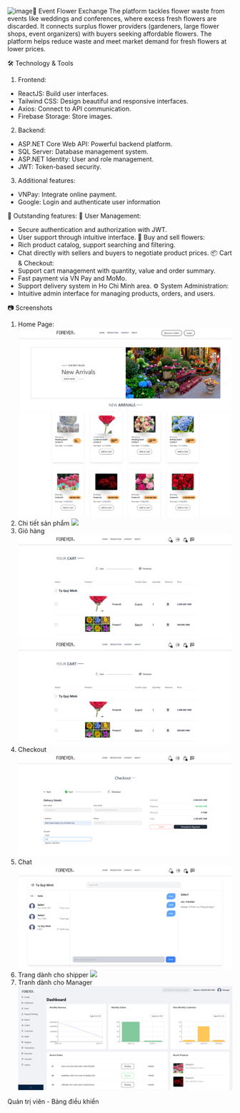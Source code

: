 ![image](https://github.com/user-attachments/assets/d1cf2a5a-77f1-4d62-9210-7e11a071867d)🌸 Event Flower Exchange
The platform tackles flower waste from events like weddings and conferences, where excess fresh flowers are discarded. It connects surplus flower providers (gardeners, large flower shops, event organizers) with buyers seeking affordable flowers. The platform helps reduce waste and meet market demand for fresh flowers at lower prices.

🛠️ Technology & Tools
1. Frontend:
+ ReactJS: Build user interfaces.
+ Tailwind CSS: Design beautiful and responsive interfaces.
+ Axios: Connect to API communication.
+ Firebase Storage: Store images.
  
2. Backend:
+ ASP.NET Core Web API: Powerful backend platform.
+ SQL Server: Database management system.
+ ASP.NET Identity: User and role management.
+ JWT: Token-based security.

3. Additional features:
+ VNPay: Integrate online payment.
+ Google: Login and authenticate user information
  
🚀 Outstanding features:
🌿 User Management:
+ Secure authentication and authorization with JWT.
+ User support through intuitive interface.
🌸 Buy and sell flowers:
+ Rich product catalog, support searching and filtering.
+ Chat directly with sellers and buyers to negotiate product prices.
📦 Cart & Checkout:
+ Support cart management with quantity, value and order summary.
+ Fast payment via VN Pay and MoMo.
+ Support delivery system in Ho Chi Minh area.
⚙️ System Administration:
+ Intuitive admin interface for managing products, orders, and users.

📷 Screenshots
1. Home Page: 
![](image/HomePage.png)
![](image/HomePage1.png)
2. Chi tiết sản phẩm
![](image/DetailProduct.png)
3. Giỏ hàng 
![](image/Cart.png)
![](image/Cart1.png)
4. Checkout
![](image/Checkout.png)
5. Chat
![](image/Chat.png)
6. Trang dành cho shipper
![](image/DeliveryPage.png.png)
7. Tranh dành cho Manager
![](image/ManagerPage.png)


Quản trị viên - Bảng điều khiển
 
